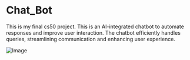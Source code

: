 # Chat_Bot
This is my final cs50 project. This is an AI-integrated chatbot to automate responses and improve user interaction. The chatbot efficiently handles queries, streamlining communication and enhancing user experience.

![Image](https://github.com/user-attachments/assets/2b1759c2-eb77-40de-b375-607f293f0c4b)



